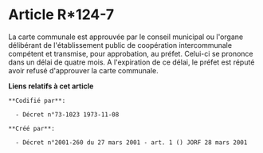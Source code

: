 # Article R*124-7

La carte communale est approuvée par le conseil municipal ou l'organe délibérant de l'établissement public de coopération
intercommunale compétent et transmise, pour approbation, au préfet. Celui-ci se prononce dans un délai de quatre mois. A
l'expiration de ce délai, le préfet est réputé avoir refusé d'approuver la carte communale.

**Liens relatifs à cet article**

	**Codifié par**:

	  - Décret n°73-1023 1973-11-08

	**Créé par**:

	  - Décret n°2001-260 du 27 mars 2001 - art. 1 () JORF 28 mars 2001
